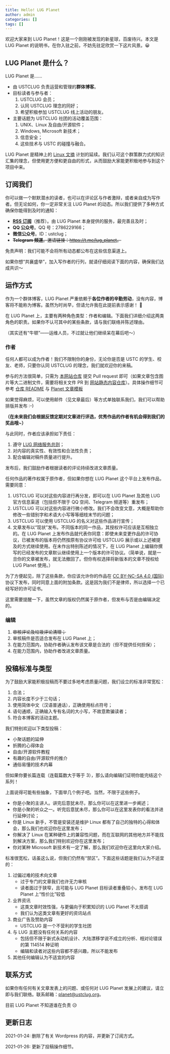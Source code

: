 ```yaml
---
title: Hello! LUG Planet
author: admin
categories: []
tags: []
---
```


欢迎大家来到 LUG Planet！这是一个刚刚被发现的新星球，百废待兴。本文是 LUG Planet 的说明书，在你入驻之前，不妨先驻足欣赏一下这片风景。😀

## LUG Planet 是什么？

LUG Planet 是……

- 由 USTCLUG 负责运营和管理的**群体博客**。
- 目标读者与参与者：
  1. USTCLUG 会员；
  2. 认同 USTCLUG 理念的同好；
  3. 希望积极参加 USTCLUG 线上活动的朋友。
- 主要话题为 USTCLUG 社团的活动覆盖范围：
  1. UNIX、Linux 及自由/开源软件；
  2. Windows, Microsoft 新技术；
  3. 信息安全；
  4. 这些技术与 USTC 的碰撞与融合。

LUG Planet 是精神上的 [Linux 文摘](/wiki/linux_digest) 计划的延续。我们认可这个群策群力式的知识汇集的理念，但使用更方便和更自由的形式，从而鼓励大家能更积极地参与到这个项目中来。

## 订阅我们

你可以做一个默默潜水的读者，也可以在评论区与作者激辩，或者亲自成为写作者。但无论如何，你一定非常关注 LUG Planet 的动态。所以我们提供了多种方式确保你能得到及时的通知：

- **[RSS 订阅](https://lug.ustc.edu.cn/feed/planet.xml)**（推荐）。由 LUG Planet 本身提供的服务，最完善且及时；
- **QQ 公众号**。QQ 号：2786229166；
- **微信公众号**。ID：ustclug；
- ~~**Telegram 频道**。邀请链接：<https://t.me/lug_planet>。~~

免责声明：我们可能不会将所有动态都公布在这些信息渠道上。

如果你想“共襄盛举”，加入写作者的行列，就请仔细阅读下面的内容，确保我们达成共识～

## 运作方式

作为一个群体博客，LUG Planet 严重依赖于**各位作者的辛勤劳动**，没有内容，博客将不能称为博客。虽然为时尚早，但请允许我在此提前表示感谢！ 🙂

在 LUG Planet 上，主要有两种角色类型：作者和编辑。下面我们详细介绍这两类角色的职责。如果你不认可其中的某些条款，请与我们联络并陈述理由。

（其实还有“牛顿”——运维人员，不过就让他们继续呆在幕后吧～）

### 作者

任何人都可以成为作者！我们不限制你的身份，无论你是否是 USTC 的学生、校友、老师，只要你认同 USTCLUG 的理念，我们就欢迎你的来稿。

参与的方法很简单，只需为 [本网站仓库](https://github.com/ustclug/website) 提交 Pull request 即可（如果文章包含图片等大二进制文件，需要将相关文件 PR 到 [网站静态内容仓库](https://github.com/ustclug/website-static)）。具体操作细节可参考 [仓库 README](https://github.com/ustclug/website/blob/master/README.md) 与 [Planet 文章模板](https://github.com/ustclug/website/blob/master/pages/_planet/_template.md)

如果觉得麻烦，可以使用邮件（见文章最后）等方式单独联系我们，我们可以帮助排版并发布 :-)

**（在未来我们会根据反馈定期对文章进行评选，优秀作品的作者有机会得到我们的奖品哦~）**

与此同时，作者应该承担如下责任：

1. 遵守 [LUG 网络服务总则](/wiki/lug/services/rules)；
2. 对内容的真实性、有效性和合法性负责；
3. 配合编辑对稿件质量进行提升。

发布后，我们鼓励作者根据读者的评论持续改进文章质量。

任何作品的著作权属于原作者，但如果你想在 LUG Planet 这个平台上发布作品，需要同意：

1. USTCLUG 可以对这些内容进行再分发，即可以在 LUG Planet 及其他 LUG 官方信息渠道（包括但不限于 QQ 空间、Telegram 频道等）重发布；
2. USTCLUG 可以对这些内容进行微小修改。我们不会改变文意，大概是帮助你修改一些错别字和术语大小写等等细枝末节的问题；
3. USTCLUG 可以使用 USTCLUG 的名义对这些作品进行宣传；
4. 文章发布以“现状”发布。不同版本的同一作品，其授权许可应该是互相独立的。在 LUG Planet 上发布作品就代表你同意：即使未来变更作品的许可协议，已被发布的版本将仍然按原有协议许可给 USTCLUG 展示或以上述被提及的方式继续使用。在未作出特别陈述的情况下，在 LUG Planet 上编辑你撰写的已经发布的文章默认继续使用上一个版本的许可协议。（简单说，就是一旦你的文章被发布，就无法撤回了。但你有权选择将新版本的文章不授权给 LUG Planet 使用。）

为了方便起见，除了这些条款，你应该允许你的作品在 [CC BY-NC-SA 4.0 (国际)](https://creativecommons.org/licenses/by-nc-sa/4.0/) 协议下发布，同时同意上面的附加条款。这是因为我们不是律师，所以选择一个已经写好的许可证书。

这里需要提醒一下，虽然文章的版权仍然属于原作者，但发布与否是由编辑决定的。

### 编辑

1. ~~审核评论及垃圾评论清理；~~
2. 审核稿件是否适合发布在 LUG Planet 上；
3. 在能力范围内，协助作者确认发布该文章是合法的（但不提供任何担保）；
4. 在能力范围内，协助作者改进文章质量。

## 投稿标准与类型

为了鼓励大家能积极投稿而不要过多地考虑质量问题，我们设立的标准非常宽松：

1. 合法；
2. 内容长度不少于三句话；
3. 使用简体中文（汉语普通话），正确使用标点符号；
4. 语句通顺，正确输入专有名词的大小写，不故意欺骗读者；
5. 符合本博客的活动主题。

我们特别欢迎以下类型投稿：

- 小聚话题的延伸
- 折腾的心得体会
- 自由/开源软件教程
- 有趣的自由/开源软件的推介
- 通俗易懂的技术内幕

但如果你要长篇连载（连载篇数大于等于 3），那么请向编辑们证明你能完结这个系列！

上面说得可能有些抽象，下面举几个例子吧。当然，不限于这些例子。

- 你是小聚的主讲人。讲完后意犹未尽，那么你可以在这里进一步阐述；
- 你是小聚的听众之一。听完后意犹未尽，那么你可以在这里发表你的看法并进行延伸讨论；
- 你是 Linux 新手，不管是安装还是维护 Linux 都有了自己的独特的心得和体会，那么我们也欢迎你在这里发布；
- 你解决了 Linux 在某种硬件上的兼容性问题，而在互联网的其他地方并不能找到解决方案，那么我们特别欢迎你在这里发布；
- 你对某种 Microsoft 新技术有一定了解，那么我们欢迎你在这里向大家介绍。

标准很宽松，话虽这么说，但我们仍然有“禁区”。下面这些话题是我们认为不适宜的：

1. 过偏过难的技术向文章
   - 过于专门的文章我们也许无力审核
   - 读者面过于狭窄，且可能与 LUG Planet 目标读者重叠较小，发布在 LUG Planet 上“性价比”较低
2. 业界资讯
   - 这类文章时效性强，与更偏向于积累知识的 LUG Planet 不太搭调
   - 我们认为这类文章有更好的资讯站点
3. 商业广告及赞助内容
   - USTCLUG 是一个不营利的学生社团
4. 与 LUG 主题没有任何关系的内容
   - 包括但不限于新式永动机设计、大陆漂移学说不成立的分析、相对论错误的第 114514 种证明
   - 编辑和读者对这些内容都不感兴趣，所以不能发布
5. 其他任何编辑认为不适宜的内容

## 联系方式

如果你有任何有关文章发表上的问题、或任何对 LUG Planet 发展上的建议，请立即与我们联络。联系邮箱：<planet@ustclug.org>。

目前 LUG Planet 不知道谁在负责 😥

## 更新日志

2021-01-24: 删除了有关 Wordpress 的内容，并更新了订阅方式。

2021-01-26: 更新了投稿操作细节。
